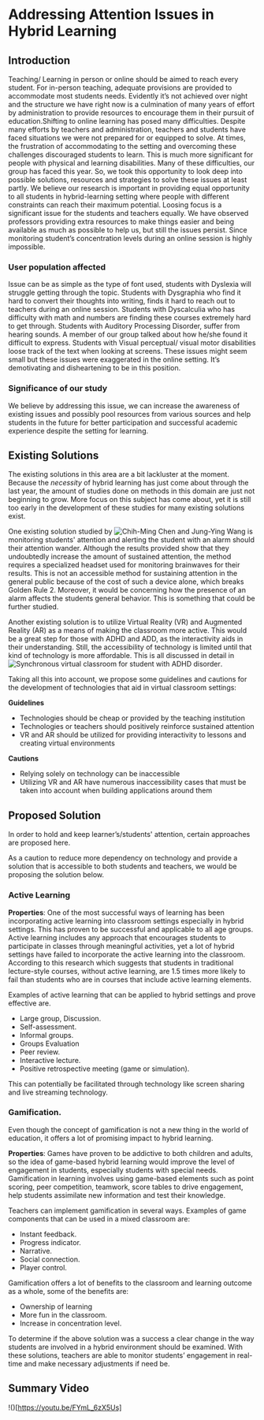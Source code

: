 # Addressing Attention Issues in Hybrid Learning

## Introduction

Teaching/ Learning in person or online should be aimed to reach every student. For in-person teaching, adequate provisions are provided to accommodate most students needs. Evidently it’s not achieved over night and the structure we have right now is a culmination of many years of effort by administration to provide resources to encourage them in their pursuit of education.Shifting to online learning has posed many difficulties. Despite many efforts by teachers and administration, teachers and students have faced situations we were not prepared for or equipped to solve. At times, the frustration of accommodating to the setting and overcoming these challenges discouraged students to learn. This is much more significant for people with physical and learning disabilities. Many of these difficulties, our group has faced this year. So, we took this opportunity to look deep into possible solutions, resources and strategies to solve these issues at least partly. We believe our research is important in providing equal opportunity to all students in hybrid-learning setting where people with different constraints  can reach their maximum potential. Loosing focus is a significant issue for the students and teachers equally. We have observed professors providing extra resources to make things easier and being available as much as possible to help us, but still the issues persist. Since monitoring student’s concentration levels during an online session is highly impossible.

### User population affected 

Issue can be as simple as the type of font used, students with Dyslexia will struggle getting through the topic. Students with Dysgraphia who find it hard to convert their thoughts into writing, finds it hard to reach out to teachers during an online session.  Students with Dyscalculia who has difficulty with math and numbers are finding these courses extremely hard to get through. Students with Auditory Processing Disorder, suffer from hearing sounds. A member of our group talked about how he/she found it difficult to express. Students with Visual perceptual/ visual motor disabilities loose track of the text when looking at screens. These issues might seem small but these issues were exaggerated in the online setting. It’s demotivating and disheartening to be in this position.

### Significance of our study

We believe by addressing this issue, we can increase the awareness of existing issues and possibly pool resources from various sources and help students in the future for better participation and successful academic experience despite the setting for learning.

## Existing Solutions

The existing solutions in this area are a bit lackluster at the moment. Because the *necessity* of hybrid learning has just come about through the last year, the amount of studies done on methods in this domain are just not beginning to grow. More focus on this subject has come about, yet it is still too early in the development of these studies for many existing solutions exist.

One existing solution studied by ![Chih-Ming Chen and Jung-Ying Wang](https://www.tandfonline.com/doi/abs/10.1080/10494820.2017.1341938) is monitoring students' attention and alerting the student with an alarm should their attention wander. Although the results provided show that they undoubtedly increase the amount of sustained attention, the method requires a specialized headset used for monitoring brainwaves for their results. This is not an accessible method for sustaining attention in the general public because of the cost of such a device alone, which breaks Golden Rule 2. Moreover, it would be concerning how the presence of an alarm affects the students general behavior. This is something that could be further studied.

Another existing solution is to utilize Virtual Reality (VR) and Augmented Reality (AR) as a means of making the classroom more active. This would be a great step for those with ADHD and ADD, as the interactivity aids in their understanding. Still, the accessibility of technology is limited until that kind of technology is more affordable. This is all discussed in detail in ![Synchronous virtual classroom for student with ADHD disorder](https://ieeexplore.ieee.org/stamp/stamp.jsp?tp=&arnumber=7748860).

Taking all this into account, we propose some guidelines and cautions for the development of technologies that aid in virtual classroom settings:

**Guidelines**

- Technologies should be cheap or provided by the teaching institution
- Technologies or teachers should positively reinforce sustained attention
- VR and AR should be utilized for providing interactivity to lessons and creating virtual environments

**Cautions**

- Relying solely on technology can be inaccessible
- Utilizing VR and AR have numerous inaccessibility cases that must be taken into account when building applications around them

## Proposed Solution

In order to hold and keep learner’s/students' attention, certain approaches are
proposed here.

As a caution to reduce more dependency on technology and provide a solution that
is accessible to both students and teachers, we would be proposing the solution
below.

### Active Learning

**Properties**: One of the most successful ways of learning has been incorporating
active learning into classroom settings especially in hybrid settings. This has
proven to be successful and applicable to all age groups. Active learning includes
any approach that encourages students to participate in classes through meaningful
activities, yet a lot of hybrid settings have failed to incorporate the active learning
into the classroom. According to this research which suggests that students in
traditional lecture-style courses, without active learning, are 1.5 times more likely
to fail than students who are in courses that include active learning elements.

Examples of active learning that can be applied to hybrid settings and prove
effective are.

- Large group, Discussion.
- Self-assessment.
- Informal groups.
- Groups Evaluation
- Peer review.
- Interactive lecture.
- Positive retrospective meeting (game or simulation).

This can potentially be facilitated through technology like screen sharing and live
streaming technology.

### Gamification.

Even though the concept of gamification is not a new thing in the world of
education, it offers a lot of promising impact to hybrid learning.

**Properties**: Games have proven to be addictive to both children and adults, so the
idea of game-based hybrid learning would improve the level of engagement in
students, especially students with special needs. Gamification in learning involves
using game-based elements such as point scoring, peer competition, teamwork,
score tables to drive engagement, help students assimilate new information and test
their knowledge.

Teachers can implement gamification in several ways. Examples of game
components that can be used in a mixed classroom are:

* Instant feedback.
* Progress indicator.
* Narrative.
* Social connection.
* Player control.

Gamification offers a lot of benefits to the classroom and learning outcome as a
whole, some of the benefits are:

* Ownership of learning
* More fun in the classroom.
* Increase in concentration level.

To determine if the above solution was a success a clear change in the way students
are involved in a hybrid environment should be examined. With these solutions,
teachers are able to monitor students’ engagement in real-time and make necessary
adjustments if need be.

## Summary Video

!()[https://youtu.be/FYmL_6zX5Us]
